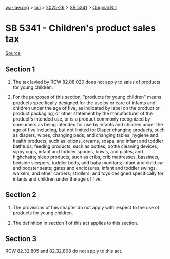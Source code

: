 [wa-law.org](/) > [bill](/bill/) > [2025-26](/bill/2025-26/) > [SB 5341](/bill/2025-26/sb/5341/) > [Original Bill](/bill/2025-26/sb/5341/1/)

# SB 5341 - Children's product sales tax

[Source](http://lawfilesext.leg.wa.gov/biennium/2025-26/Pdf/Bills/Senate%20Bills/5341.pdf)

## Section 1
1. The tax levied by RCW 82.08.020 does not apply to sales of products for young children.

2. For the purposes of this section, "products for young children" means products specifically designed for the use by or care of infants and children under the age of five, as indicated by label on the product or product packaging, or other statement by the manufacturer of the product's intended use, or is a product commonly recognized by consumers as being intended for use by infants and children under the age of five including, but not limited to: Diaper changing products, such as diapers, wipes, changing pads, and changing tables; hygiene and health products, such as lotions, creams, soaps, and infant and toddler bathtubs; feeding products, such as bottles, bottle cleaning devices, sippy cups, infant and toddler spoons, bowls, and plates, and highchairs; sleep products, such as cribs, crib mattresses, bassinets, bedside sleepers, toddler beds, and baby monitors; infant and child car and booster seats; gates and enclosures; infant and toddler swings, walkers, and other carriers; strollers; and toys designed specifically for infants and children under the age of five.

## Section 2
1. The provisions of this chapter do not apply with respect to the use of products for young children.

2. The definition in section 1 of this act applies to this section.

## Section 3
RCW 82.32.805 and 82.32.808 do not apply to this act.
